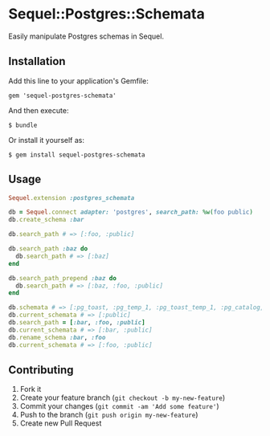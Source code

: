 # Sequel::Postgres::Schemata

Easily manipulate Postgres schemas in Sequel.

## Installation

Add this line to your application's Gemfile:

    gem 'sequel-postgres-schemata'

And then execute:

    $ bundle

Or install it yourself as:

    $ gem install sequel-postgres-schemata

## Usage
```ruby
Sequel.extension :postgres_schemata

db = Sequel.connect adapter: 'postgres', search_path: %w(foo public)
db.create_schema :bar

db.search_path # => [:foo, :public]

db.search_path :baz do
  db.search_path # => [:baz]
end

db.search_path_prepend :baz do
  db.search_path # => [:baz, :foo, :public]
end

db.schemata # => [:pg_toast, :pg_temp_1, :pg_toast_temp_1, :pg_catalog, :public, :information_schema, :bar]
db.current_schemata # => [:public]
db.search_path = [:bar, :foo, :public]
db.current_schemata # => [:bar, :public]
db.rename_schema :bar, :foo
db.current_schemata # => [:foo, :public]

```

## Contributing

1. Fork it
2. Create your feature branch (`git checkout -b my-new-feature`)
3. Commit your changes (`git commit -am 'Add some feature'`)
4. Push to the branch (`git push origin my-new-feature`)
5. Create new Pull Request

